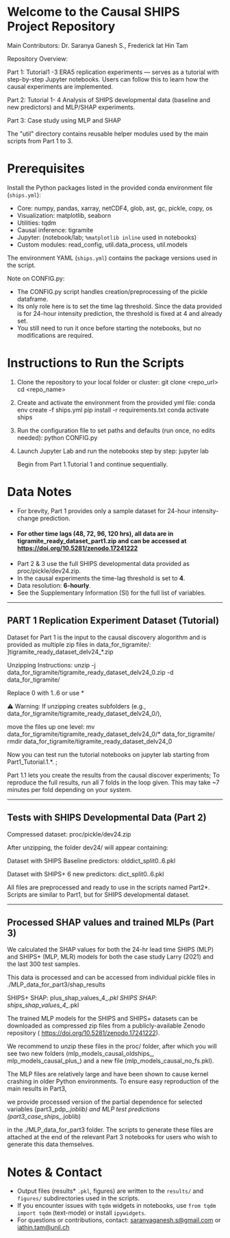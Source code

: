 Welcome to the Causal SHIPS Project Repository
===============================================

Main Contributors: Dr. Saranya Ganesh S., Frederick Iat Hin Tam

Repository Overview:

Part 1: Tutorial1 -3 ERA5 replication experiments — serves as a tutorial with step-by-step Jupyter notebooks. Users can follow this to learn how the causal experiments are implemented.

Part 2: Tutorial 1- 4 Analysis of SHIPS developmental data (baseline and new predictors) and MLP/SHAP experiments.

Part 3: Case study using MLP and SHAP

The "util" directory contains reusable helper modules used by the main scripts from Part 1 to 3.


Prerequisites
=========================================
Install the Python packages listed in the provided conda environment file (`ships.yml`):

- Core: numpy, pandas, xarray, netCDF4, glob, ast, gc, pickle, copy, os
- Visualization: matplotlib, seaborn
- Utilities: tqdm
- Causal inference: tigramite
- Jupyter: (notebook/lab; `%matplotlib inline` used in notebooks)
- Custom modules: read_config, util.data_process, util.models

The environment YAML (`ships.yml`) contains the package versions used in the script.

Note on CONFIG.py:
- The CONFIG.py script handles creation/preprocessing of the pickle dataframe.  
- Its only role here is to set the time lag threshold. Since the data provided is for 24-hour intensity prediction, the threshold is fixed at 4 and already set.  
- You still need to run it once before starting the notebooks, but no modifications are required.

Instructions to Run the Scripts
=========================================

1. Clone the repository to your local folder or cluster:
   git clone <repo_url>
   cd <repo_name>

2. Create and activate the environment from the provided yml file:
   conda env create -f ships.yml
   pip install -r requirements.txt
   conda activate ships

4. Run the configuration file to set paths and defaults (run once, no edits needed):
   python CONFIG.py

5. Launch Jupyter Lab and run the notebooks step by step:
   jupyter lab

   Begin from Part 1.Tutorial 1 and continue sequentially.

Data Notes
=========================================
- For brevity, Part 1 provides only a sample dataset for 24-hour intensity-change prediction.
- #### For other time lags (48, 72, 96, 120 hrs), all data are in tigramite_ready_dataset_part1.zip and can be accessed at https://doi.org/10.5281/zenodo.17241222
- Part 2 & 3 use the full SHIPS developmental data provided as proc/pickle/dev24.zip.
- In the causal experiments the time-lag threshold is set to **4**.
- Data resolution: **6-hourly**. 
- See the Supplementary Information (SI) for the full list of variables.

------------------------------ 
PART 1 Replication Experiment Dataset (Tutorial)
 ------------------------------ 

Dataset for Part 1 is the input to the causal discovery alogorithm and is provided as multiple zip files in data_for_tigramite/: ]tigramite_ready_dataset_delv24_*.zip 


Unzipping Instructions: 
unzip -j data_for_tigramite/tigramite_ready_dataset_delv24_0.zip -d data_for_tigramite/ 

 Replace 0 with 1..6 or use * 

⚠️ Warning: If unzipping creates subfolders (e.g., data_for_tigramite/tigramite_ready_dataset_delv24_0/), 

move the files up one level: mv data_for_tigramite/tigramite_ready_dataset_delv24_0/* data_for_tigramite/ rmdir data_for_tigramite/tigramite_ready_dataset_delv24_0 

Now you can test run the tutorial notebooks on jupyter lab starting from Part1_Tutorial.1.*. ; 

Part 1.1 lets you create the results from the causal discover experiments; To reproduce the full results, run all 7 folds in the loop given. This may take ~7 minutes per fold depending on your system. 



--------------------------------------------
Tests with SHIPS Developmental Data (Part 2)
---------------------------------------------
Compressed dataset: proc/pickle/dev24.zip

After unzipping, the folder dev24/ will appear containing:

Dataset with SHIPS Baseline predictors: olddict_split0..6.pkl

Dataset with SHIPS+ 6 new predictors: dict_split0..6.pkl

All files are preprocessed and ready to use in the scripts named Part2*. Scripts are similar to Part1, but for SHIPS developmental dataset.

--------------------------------------------
Processed SHAP values and trained MLPs (Part 3)
---------------------------------------------
We calculated the SHAP values for both the 24-hr lead time SHIPS (MLP) and SHIPS+ (MLP, MLR) models for both the case study Larry (2021) and the last 300 test samples.

This data is processed and can be accessed from individual pickle files in ./MLP_data_for_part3/shap_results

SHIPS+ SHAP: plus_shap_values_4_*.pkl
SHIPS SHAP: ships_shap_values_4_*.pkl

The trained MLP models for the SHIPS and SHIPS+ datasets can be downloaded as compressed zip files from a publicly-available Zenodo repository ( https://doi.org/10.5281/zenodo.17241222).

We recommend to unzip these files in the proc/ folder, after which you will see two new folders (mlp_models_causal_oldships_, mlp_models_causal_plus_) and a new file 
(mlp_models_causal_no_fs.pkl).

The MLP files are relatively large and have been shown to cause kernel crashing in older Python environments. To ensure easy reproduction of the main results in Part3, 

we provide processed version of the partial dependence for selected variables (part3_pdp_*.joblib) and MLP test predictions (part3_case_ships_*.joblib)

in the ./MLP_data_for_part3 folder. The scripts to generate these files are attached at the end of the relevant Part 3 notebooks for users who wish to generate this data themselves.



Notes & Contact
=========================================
- Output files (results* `.pkl`, figures) are written to the `results/` and `figures/` subdirectories used in the scripts.
- If you encounter issues with `tqdm` widgets in notebooks, use `from tqdm import tqdm` (text-mode) or install `ipywidgets`.
- For questions or contributions, contact: saranyaganesh.s@gmail.com or iathin.tam@unil.ch
